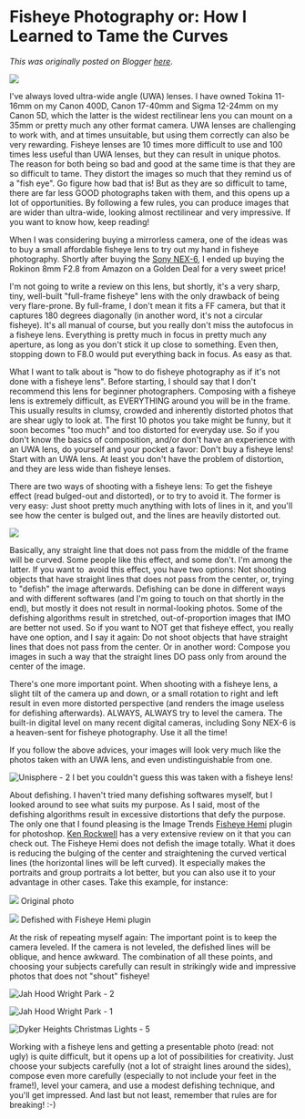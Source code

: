 # Fisheye Photography or: How I Learned to Tame the Curves

*This was originally posted on Blogger [here](https://photopensieve.blogspot.com/2012/12/fisheye-photography-or-how-i-learned-to.html)*.

![](https://blogger.googleusercontent.com/img/b/R29vZ2xl/AVvXsEgzWTREvY8xsMSZZda3B1jpalrluQ-LwpD_QZXtDS0T-7tgmizKB2viSKK50gFL5Lvn4KPxHxtJyEB6NKrsfB9Pj5csJFE_n7vwLdUti09uv8uwg1cjUUzNq8u_EUnbQFUH_KyL8G7zrMow/s400/41lT5ifSoTL._SL500_AA300_.jpg)

I've always loved ultra-wide angle (UWA) lenses. I have owned Tokina 11-16mm on my Canon 400D, Canon 17-40mm and Sigma 12-24mm on my Canon 5D, which the latter is the widest rectilinear lens you can mount on a 35mm or pretty much any other format camera. UWA lenses are challenging to work with, and at times unsuitable, but using them correctly can also be very rewarding. Fisheye lenses are 10 times more difficult to use and 100 times less useful than UWA lenses, but they can result in unique photos. The reason for both being so bad and good at the same time is that they are so difficult to tame. They distort the images so much that they remind us of a "fish eye". Go figure how bad that is! But as they are so difficult to tame, there are far less GOOD photographs taken with them, and this opens up a lot of opportunities. By following a few rules, you can produce images that are wider than ultra-wide, looking almost rectilinear and very impressive. If you want to know how, keep reading!

When I was considering buying a mirrorless camera, one of the ideas was to buy a small affordable fisheye lens to try out my hand in fisheye photography. Shortly after buying the [Sony NEX-6](http://photopensieve.blogspot.com/2012/11/initial-thoughts-on-sony-nex-6.html), I ended up buying the Rokinon 8mm F2.8 from Amazon on a Golden Deal for a very sweet price!

I'm not going to write a review on this lens, but shortly, it's a very sharp, tiny, well-built "full-frame fisheye" lens with the only drawback of being very flare-prone. By full-frame, I don't mean it fits a FF camera, but that it captures 180 degrees diagonally (in another word, it's not a circular fisheye). It's all manual of course, but you really don't miss the autofocus in a fisheye lens. Everything is pretty much in focus in pretty much any aperture, as long as you don't stick it up close to something. Even then, stopping down to F8.0 would put everything back in focus. As easy as that.

What I want to talk about is "how to do fisheye photography as if it's not done with a fisheye lens". Before starting, I should say that I don't recommend this lens for beginner photographers. Composing with a fisheye lens is extremely difficult, as EVERYTHING around you will be in the frame. This usually results in clumsy, crowded and inherently distorted photos that are shear ugly to look at. The first 10 photos you take might be funny, but it soon becomes "too much" and too distorted for everyday use. So if you don't know the basics of composition, and/or don't have an experience with an UWA lens, do yourself and your pocket a favor: Don't buy a fisheye lens! Start with an UWA lens. At least you don't have the problem of distortion, and they are less wide than fisheye lenses.

There are two ways of shooting with a fisheye lens: To get the fisheye effect (read bulged-out and distorted), or to try to avoid it. The former is very easy: Just shoot pretty much anything with lots of lines in it, and you'll see how the center is bulged out, and the lines are heavily distorted out. 

![](https://blogger.googleusercontent.com/img/b/R29vZ2xl/AVvXsEg0zCi45NrCAa2vHlG0IOF8ZIIAwmtsk0dWC3xJ9wWaHurJRmUTzJ-KfarbnPQTiGdGWxaaM2q99usuqkU2d86Ue_SY0PLqPypi7P4ckjvHfFkiDJRBDFdLYtzibI4CxVENXlgV_5OrLt7N/s640/_DSC0772.jpg)

Basically, any straight line that does not pass from the middle of the frame will be curved. Some people like this effect, and some don't. I'm among the latter. If you want to  avoid this effect, you have two options: Not shooting objects that have straight lines that does not pass from the center, or, trying to "defish" the image afterwards. Defishing can be done in different ways and with different softwares (and I'm going to touch on that shortly in the end), but mostly it does not result in normal-looking photos. Some of the defishing algorithms result in stretched, out-of-proportion images that IMO are better not used. So if you want to NOT get that fisheye effect, you really have one option, and I say it again: Do not shoot objects that have straight lines that does not pass from the center. Or in another word: Compose you images in such a way that the straight lines DO pass only from around the center of the image.

There's one more important point. When shooting with a fisheye lens, a slight tilt of the camera up and down, or a small rotation to right and left result in even more distorted perspective (and renders the image useless for defishing afterwards). ALWAYS, ALWAYS try to level the camera. The built-in digital level on many recent digital cameras, including Sony NEX-6 is a heaven-sent for fisheye photography. Use it all the time!

If you follow the above advices, your images will look very much like the photos taken with an UWA lens, and even undistinguishable from one.

![Unisphere - 2](http://farm9.staticflickr.com/8502/8323447153_bb5e70ebc6_z.jpg)
I bet you couldn't guess this was taken with a fisheye lens!

About defishing. I haven't tried many defishing softwares myself, but I looked around to see what suits my purpose. As I said, most of the defishing algorithms result in excessive distortions that defy the purpose. The only one that I found pleasing is the Image Trends [Fisheye Hemi](http://www.imagetrendsinc.com/products/prodpage_hemi.asp) plugin for photoshop. [Ken Rockwell](http://www.kenrockwell.com/tech/fisheye-hemi.htm) has a very extensive review on it that you can check out. The Fisheye Hemi does not defish the image totally. What it does is reducing the bulging of the center and straightening the curved vertical lines (the horizontal lines will be left curved). It especially makes the portraits and group portraits a lot better, but you can also use it to your advantage in other cases. Take this example, for instance:

![](https://blogger.googleusercontent.com/img/b/R29vZ2xl/AVvXsEjZWvSOaXH43LSi7Oxos4XebqVFuLIlfs0YAgdav1Ij0cn1pj3GW8Q6Ijg8sT_N6I-yqphyphenhyphen2d4wxiwwQcmh69f8eaM3c4mFnBhIysWRwPsvSWplmV9E9kpvpRybMMm1bgXQ9adLHOtxqsUD/s640/_DSC1064.jpg)
Original photo

![](https://blogger.googleusercontent.com/img/b/R29vZ2xl/AVvXsEhP5RBd5jKxV3jFmoD0dxIbjrxwl3MtcXvbqE_wmbhzs2DXLGG1WNT6PcWMiLZfV6lnoWlYq7BbHxqDMdILWaTpcRAiYivWw19kb_k7McGVttSiznmybPnlvXwpOWNCkZoNPylITVjmi5Y7/s640/_DSC1064-Edit.jpg)
Defished with Fisheye Hemi plugin

At the risk of repeating myself again: The important point is to keep the camera leveled. If the camera is not leveled, the defished lines will be oblique, and hence awkward. The combination of all these points, and choosing your subjects carefully can result in strikingly wide and impressive photos that does not "shout" fisheye!

![Jah Hood Wright Park - 2](http://farm9.staticflickr.com/8214/8264730737_6cd09e6573_z.jpg)

![Jah Hood Wright Park - 1](http://farm9.staticflickr.com/8502/8264730681_1c21ebd914_z.jpg)

![Dyker Heights Christmas Lights - 5](http://farm9.staticflickr.com/8072/8308614187_b2d530a54a_z.jpg)

Working with a fisheye lens and getting a presentable photo (read: not ugly) is quite difficult, but it opens up a lot of possibilities for creativity. Just choose your subjects carefully (not a lot of straight lines around the sides), compose even more carefully (especially to not include your feet in the frame!), level your camera, and use a modest defishing technique, and you'll get impressed. And last but not least, remember that rules are for breaking! :-)